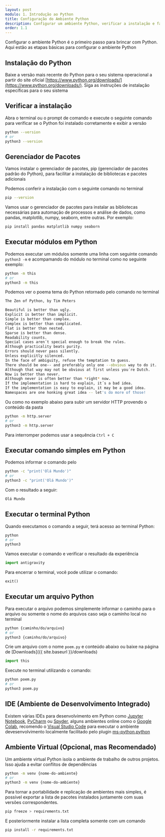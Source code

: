 ```yaml
---
layout: post
modulo: 1. Introdução ao Python
title: Configuração do Ambiente Python
description: Configurar um ambiente Python, verificar a instalação e familiarizar-se com o funcionamento do terminal Python são os primeiros passos para que possamos explorar e experimentar livremente
order: 1.1
---
```


Configurar o ambiente Python é o primeiro passo para brincar com Python. Aqui estão as etapas básicas para configurar o ambiente Python

## Instalação do Python

Baixe a versão mais recente do Python para o seu sistema operacional a partir do site oficial [https://www.python.org/downloads/](https://www.python.org/downloads/). Siga as instruções de instalação específicas para o seu sistema

## Verificar a instalação

Abra o terminal ou o prompt de comando e execute o seguinte comando para verificar se o Python foi instalado corretamente e exibir a versão

```bash
python --version
# or
python3 --version
```

## Gerenciador de Pacotes

Vamos instalar o gerenciador de pacotes, pip (gerenciador de pacotes padrão do Python), para facilitar a instalação de bibliotecas e pacotes adicionais

Podemos conferir a instalação com o seguinte comando no terminal

```bash
pip --version
```

Vamos usar o gerenciador de pacotes para instalar as bibliotecas necessárias para automação de processos e análise de dados, como pandas, matplotlib, numpy, seaborn, entre outras. Por exemplo:

```bash
pip install pandas matplotlib numpy seaborn
```

## Executar módulos em Python

Podemos executar um módulos somente uma linha com seguinte comando `python3 -m` e acompamando do módulo no terminal como no seguinte exemplo:

```bash
python -m this
# or
python3 -m this
```

Podemos ver o poema tema do Python retornado pelo comando no terminal

```bash
The Zen of Python, by Tim Peters

Beautiful is better than ugly.
Explicit is better than implicit.
Simple is better than complex.
Complex is better than complicated.
Flat is better than nested.
Sparse is better than dense.
Readability counts.
Special cases aren´t special enough to break the rules.
Although practicality beats purity.
Errors should never pass silently.
Unless explicitly silenced.
In the face of ambiguity, refuse the temptation to guess.
There should be one-- and preferably only one --obvious way to do it.
Although that way may not be obvious at first unless you´re Dutch.
Now is better than never.
Although never is often better than *right* now.
If the implementation is hard to explain, it´s a bad idea.
If the implementation is easy to explain, it may be a good idea.
Namespaces are one honking great idea -- let's do more of those!
```

Ou como no exemplo abaixo para subir um servidor HTTP provendo o conteúdo da pasta

```bash
python -m http.server
# or
python3 -m http.server
```

Para interromper podemos usar a sequência `Ctrl + C`

## Executar comando simples em Python

Podemos informar o comando pelo

```bash
python -c "print('Olá Mundo')"
# or
python3 -c "print('Olá Mundo')"
```

Com o resultado a seguir:

```bash
Olá Mundo
```

## Executar o terminal Python

Quando executamos o comando a seguir, terá acesso ao terminal Python:

```bash
python
# or
python3
```

Vamos executar o comando e verificar o resultado da experiência

```python
import antigravity
```

Para encerrar o terminal, você pode utilizar o comando:

```python
exit()
```

## Executar um arquivo Python

Para executar o arquivo podemos simplemente informar o caminho para o arquivo ou somente o nome do arquivos caso seja o caminho local no terminal

```bash
python {caminho/do/arquivo}
# or
python3 {caminho/do/arquivo}
```

Crie um arquivo com o nome `poem.py` e conteúdo abaixo ou baixe na página de [Downloads]({{ site.baseurl }}/downloads)

```python
import this
```

Execute no terminal utilizando o comando:

```bash
python poem.py
# or
python3 poem.py
```

## IDE (Ambiente de Desenvolvimento Integrado)

Existem várias IDEs para desenvolvimento em Python como [Jupyter Notebook](https://jupyter.org/), [PyCharm](https://www.jetbrains.com/pycharm/) ou [Spyder](https://www.spyder-ide.org/), alguns ambientes online como o [Google Colab](https://colab.google/), recomendo o [Visual Studio Code](https://code.visualstudio.com/) para executar o ambiente devesenvolvimento localmente facilitado pelo plugin [ms-python.python](https://marketplace.visualstudio.com/items?itemName=ms-python.python)

## Ambiente Virtual (Opcional, mas Recomendado)

Um ambiente virtual Python isola o ambiente de trabalho de outros projetos. Isso ajuda a evitar conflitos de dependências

```bash
python -m venv {nome-do-ambiente}
# or
python3 -m venv {nome-do-ambiente}
```

Para tornar a portabilidade e replicação de ambientes mais simples, é possível exportar a lista de pacotes instalados juntamente com suas versões correspondentes.

```bash
pip freeze > requirements.txt
```

E posteriormente instalar a lista completa somente com um comando

```bash
pip install -r requirements.txt
```
